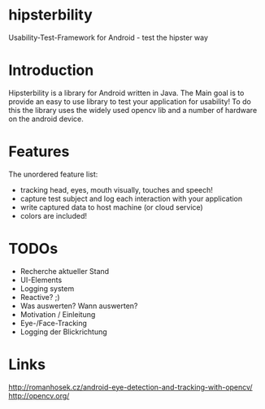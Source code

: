 hipsterbility
=============

Usability-Test-Framework for Android - test the hipster way

Introduction
============

Hipsterbility is a library for Android written in Java. The Main goal is to provide an easy to use library to test your application for usability!
To do this the library uses the widely used opencv lib and a number of hardware on the android device. 

Features
========

The unordered feature list:

* tracking head, eyes, mouth visually, touches and speech! 
* capture test subject and log each interaction with your application
* write captured data to host machine (or cloud service)
* colors are included!



TODOs
=====

* Recherche aktueller Stand
* UI-Elements
* Logging system
* Reactive? ;)
* Was auswerten? Wann auswerten? 
* Motivation / Einleitung
* Eye-/Face-Tracking
* Logging der Blickrichtung

Links
=====

http://romanhosek.cz/android-eye-detection-and-tracking-with-opencv/
http://opencv.org/